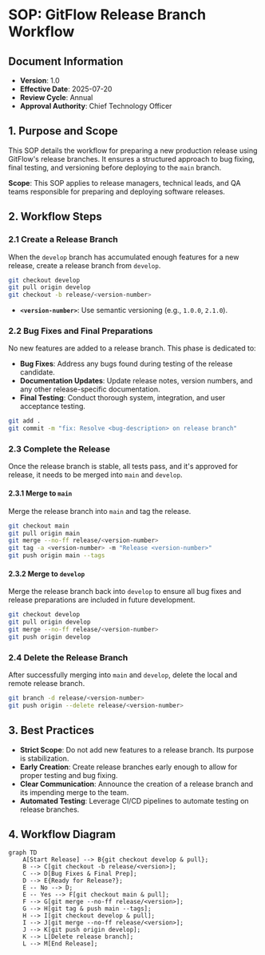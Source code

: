 # SOP: GitFlow Release Branch Workflow

## Document Information
- **Version**: 1.0
- **Effective Date**: 2025-07-20
- **Review Cycle**: Annual
- **Approval Authority**: Chief Technology Officer

## 1. Purpose and Scope

This SOP details the workflow for preparing a new production release using GitFlow's release branches. It ensures a structured approach to bug fixing, final testing, and versioning before deploying to the `main` branch.

**Scope**: This SOP applies to release managers, technical leads, and QA teams responsible for preparing and deploying software releases.

## 2. Workflow Steps

### 2.1 Create a Release Branch

When the `develop` branch has accumulated enough features for a new release, create a release branch from `develop`.

```bash
git checkout develop
git pull origin develop
git checkout -b release/<version-number>
```

- **`<version-number>`**: Use semantic versioning (e.g., `1.0.0`, `2.1.0`).

### 2.2 Bug Fixes and Final Preparations

No new features are added to a release branch. This phase is dedicated to:

- **Bug Fixes**: Address any bugs found during testing of the release candidate.
- **Documentation Updates**: Update release notes, version numbers, and any other release-specific documentation.
- **Final Testing**: Conduct thorough system, integration, and user acceptance testing.

```bash
git add .
git commit -m "fix: Resolve <bug-description> on release branch"
```

### 2.3 Complete the Release

Once the release branch is stable, all tests pass, and it's approved for release, it needs to be merged into `main` and `develop`.

#### 2.3.1 Merge to `main`

Merge the release branch into `main` and tag the release.

```bash
git checkout main
git pull origin main
git merge --no-ff release/<version-number>
git tag -a <version-number> -m "Release <version-number>"
git push origin main --tags
```

#### 2.3.2 Merge to `develop`

Merge the release branch back into `develop` to ensure all bug fixes and release preparations are included in future development.

```bash
git checkout develop
git pull origin develop
git merge --no-ff release/<version-number>
git push origin develop
```

### 2.4 Delete the Release Branch

After successfully merging into `main` and `develop`, delete the local and remote release branch.

```bash
git branch -d release/<version-number>
git push origin --delete release/<version-number>
```

## 3. Best Practices

- **Strict Scope**: Do not add new features to a release branch. Its purpose is stabilization.
- **Early Creation**: Create release branches early enough to allow for proper testing and bug fixing.
- **Clear Communication**: Announce the creation of a release branch and its impending merge to the team.
- **Automated Testing**: Leverage CI/CD pipelines to automate testing on release branches.

## 4. Workflow Diagram

```mermaid
graph TD
    A[Start Release] --> B{git checkout develop & pull};
    B --> C[git checkout -b release/<version>];
    C --> D[Bug Fixes & Final Prep];
    D --> E{Ready for Release?};
    E -- No --> D;
    E -- Yes --> F[git checkout main & pull];
    F --> G[git merge --no-ff release/<version>];
    G --> H[git tag & push main --tags];
    H --> I[git checkout develop & pull];
    I --> J[git merge --no-ff release/<version>];
    J --> K[git push origin develop];
    K --> L[Delete release branch];
    L --> M[End Release];
```